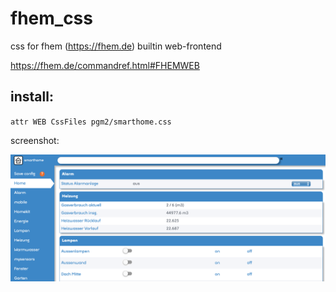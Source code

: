 # fhem_css
css for fhem (https://fhem.de) builtin web-frontend

https://fhem.de/commandref.html#FHEMWEB

## install:
`attr WEB CssFiles pgm2/smarthome.css`

screenshot: 

![screenshot](https://github.com/dirkclemens/fhem_css/blob/master/fhem_web.png)
